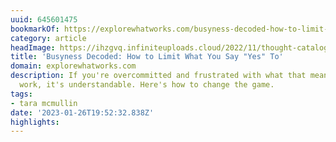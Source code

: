 ```yaml
---
uuid: 645601475
bookmarkOf: https://explorewhatworks.com/busyness-decoded-how-to-limit-what-you-say-yes-to/
category: article
headImage: https://ihzgvq.infiniteuploads.cloud/2022/11/thought-catalog-UK78i6vK3sc-unsplash-scaled.jpg
title: 'Busyness Decoded: How to Limit What You Say "Yes" To'
domain: explorewhatworks.com
description: If you're overcommitted and frustrated with what that means for your
  work, it's understandable. Here's how to change the game.
tags:
- tara mcmullin
date: '2023-01-26T19:52:32.838Z'
highlights: 
---
```



